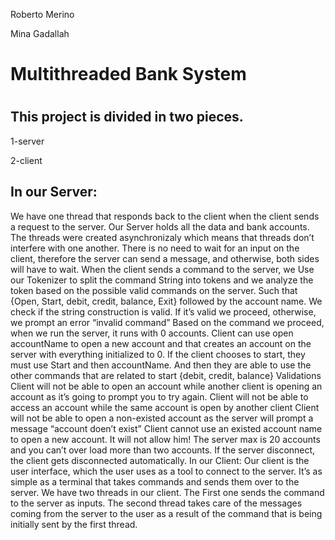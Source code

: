 <p>Roberto Merino</p>
<p>Mina Gadallah</p>

<h1 style="right:50%;">Multithreaded Bank System<h1>

<h2>This project is divided in two pieces.</h2>
<p>1-server</p>
<p>2-client</p>
<h2>In our Server:</h2>
We have one thread that responds back to the client when the client sends a request to the server. Our Server holds all the data and bank accounts.
The threads were created asynchronizaly which means that threads don’t interfere with one another. There is no need to wait for an input on the client, therefore the server can send a message, and otherwise, both sides will have to wait.
When the client sends a command to the server, we Use our Tokenizer to split the command String into tokens and we analyze the token based on the possible valid commands on the server. Such that {Open, Start, debit, credit, balance, Exit} followed by the account name.
We check if the string construction is valid. If it’s valid we proceed, otherwise, we prompt an error “invalid command”
Based on the command we proceed, when we run the server, it runs with 0 accounts. Client can use open accountName to open a new account and that creates an account on the server with everything initialized to 0.
If the client chooses to start, they must use Start and then accountName. And then they are able to use the other commands that are related to start {debit, credit, balance}
Validations
Client will not be able to open an account while another client is opening an account as it’s going to prompt you to try again.
Client will not be able to access an account while the same account is open by another client
Client will not be able to open a non-existed account as the server will prompt a message “account doen’t exist”
Client cannot use an existed account name to open a new account. It will not allow him!
The server max is 20 accounts and you can’t over load more than two accounts.
If the server disconnect, the client gets disconnected automatically.
In our Client:
Our client is the user interface, which the user uses as a tool to connect to the server. It’s as simple as a terminal that takes commands and sends them over to the server.
We have two threads in our client. The First one sends the command to the server as inputs.
The second thread takes care of the messages coming from the server to the user as a result of the command that is being initially sent by the first thread.
